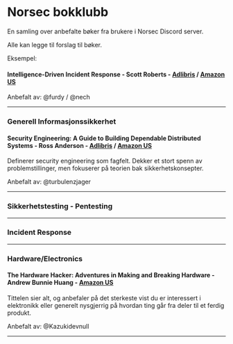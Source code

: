 # Norsec bokklubb
En samling over anbefalte bøker fra brukere i Norsec Discord server.

Alle kan legge til forslag til bøker.


Eksempel:

#### Intelligence-Driven Incident Response - Scott Roberts - [Adlibris](https://www.adlibris.com/no/bok/intelligence-driven-incident-response-9781491934944) / [Amazon US](https://www.amazon.com/dp/1491934948/ref=cm_sw_em_r_mt_dp_Q6FW5WB6FWMM7G5CGR6S)     
Anbefalt av: @furdy / @nech


- - -

### Generell Informasjonssikkerhet

#### Security Engineering: A Guide to Building Dependable Distributed Systems - Ross Anderson - [Adlibris](https://www.adlibris.com/no/bok/intelligence-driven-incident-response-9781491934944) / [Amazon US](https://www.amazon.com/Security-Engineering-Building-Dependable-Distributed/dp/1119642787/)

Definerer security engineering som fagfelt. Dekker et stort spenn av problemstillinger, men fokuserer på teorien bak sikkerhetskonsepter.

Anbefalt av: @turbulenzjager


- - -

### Sikkerhetstesting - Pentesting


- - - 

### Incident Response


- - - 

### Hardware/Electronics

#### The Hardware Hacker: Adventures in Making and Breaking Hardware - Andrew Bunnie Huang - [Amazon US](https://www.amazon.com/Hardware-Hacker-Adventures-Making-Breaking-dp-1593279787/dp/1593279787)

Tittelen sier alt, og anbefaler på det sterkeste vist du er interessert i elektronikk eller generelt nysgjerrig på hvordan ting går fra deler til et ferdig produkt.

Anbefalt av: @Kazukidevnull
- - - 


